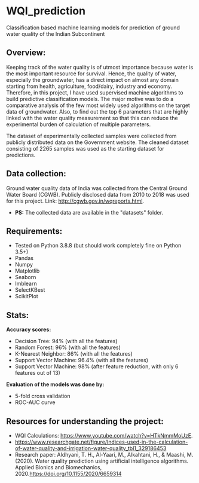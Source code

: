 # WQI_prediction
Classification based machine learning models for prediction of ground water quality of the Indian Subcontinent

## Overview:

Keeping track of the water quality is of utmost importance because water is the most important resource for survival. Hence, the quality of water, especially the groundwater, has a direct impact on almost any domain starting from health, agriculture, food/dairy, industry and economy. Therefore, in this project, I have used supervised machine algorithms to build predictive classification models. The major motive was to do a comparative analysis of the few most widely used algorithms on the target data of groundwater. Also, to find out the top 6 parameters that are highly linked with the water quality measurement so that this can reduce the experimental burden of calculation of multiple parameters.

The dataset of experimentally collected samples were collected from publicly distributed data on the Government website. The cleaned dataset consisting of 2265 samples was used as the starting dataset for predictions. 

## Data collection:
Ground water quality data of India was collected from the Central Ground Water Board (CGWB).
Publicly disclosed data from 2010 to 2018 was used for this project.
Link: http://cgwb.gov.in/wqreports.html.

* **PS:** The collected data are available in the "datasets" folder.

## Requirements:
* Tested on Python 3.8.8 (but should work completely fine on Python 3.5+)
* Pandas
* Numpy
* Matplotlib
* Seaborn
* Imblearn
* SelectKBest
* ScikitPlot

## Stats:

**Accuracy scores:**
* Decision Tree:          94% (with all the features)  
* Random Forest:          96% (with all the features)  
* K-Nearest Neighbor:     86% (with all the features)  
* Support Vector Machine: 96.4% (with all the features)
* Support Vector Machine: 98% (after feature reduction, with only 6 features out of 13)

**Evaluation of the models was done by:**
* 5-fold cross validation
* ROC-AUC curve

## Resources for understanding the project:

* WQI Calculations: https://www.youtube.com/watch?v=HTkNmmMoUzE.
* https://www.researchgate.net/figure/Indices-used-in-the-calculation-of-water-quality-and-irrigation-water-quality_tbl1_329186453
* Research paper: Aldhyani, T. H., Al-Yaari, M., Alkahtani, H., & Maashi, M. (2020). Water quality prediction using artificial intelligence algorithms. Applied Bionics and Biomechanics, 2020.https://doi.org/10.1155/2020/6659314


